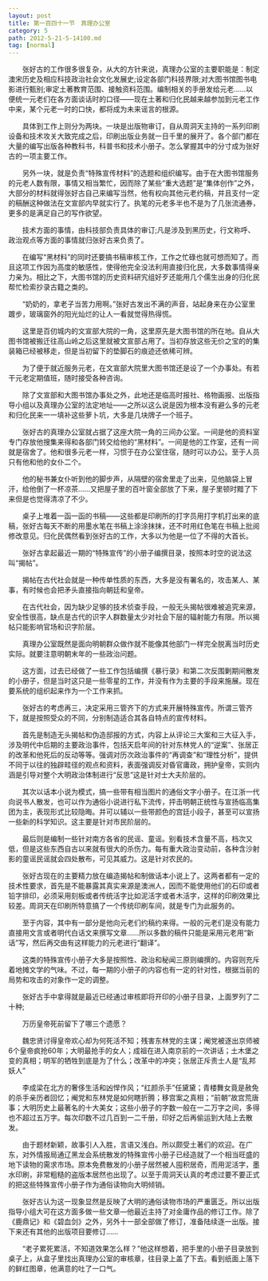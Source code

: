 ```yaml
---
layout: post
title: 第一百四十一节　真理办公室
category: 5
path: 2012-5-21-5-14100.md
tag: [normal]
---
```


　　张好古的工作很多很复杂，从大的方针来说，真理办公室的主要职能是：制定澳宋历史及相应科技政治社会文化发展史;设定各部门科技界限;对大图书馆图书电影进行甄别;审定土著教育范围、接触资料范围。编制相关的手册发给元老……以便统一元老们在各方面谈话时的口径――现在土著和归化民越来越参加到元老工作中来，某个元老一时的口快，都将成为未来谣言的根源。

　　具体到工作上则分为两块。一块是出版物审订，自从周洞天主持的一系列印刷设备和技术攻关大致完成之后，印刷出版业务就一日千里的展开了。各个部门都在大量的编写出版各种教科书，科普书和技术小册子。怎么掌握其中的分寸成为张好古的一项主要工作。

　　另外一块，就是负责“特殊宣传材料”的选题和组织编写。由于在大图书馆服务的元老人数有限，事情又相当繁忙，因而除了某些“重大选题”是“集体创作”之外，大部分的材料就得张好古自己来编写当然，他有权向其他元老约稿，并且支付一定的稿酬这种做法在文宣部内早就实行了。执笔的元老多半也不是为了几张流通券，更多的是满足自己的写作欲望。

　　技术方面的事情，由科技部负责具体的审订;凡是涉及到黑历史，行文称呼、政治观点等方面的事情就归张好古来负责了。

　　在编写“黑材料”的同时还要搞书稿审核工作，工作之忙碌也就可想而知了。而且这项工作因为高度的敏感性，使得他完全没法利用直接归化民，大多数事情得亲力亲为。相比之下，大图书馆的历史资料研宄组好歹还能用几个儒生出身的归化民帮忙检索抄录古籍之类的。

　　“奶奶的，拿老子当苦力用啊。”张好古发出不满的声音，站起身来在办公室里踱步，玻璃窗外的阳光灿烂的让人一看就觉得热得慌。

　　这里是百仞城内的文宣部大院的一角，这里原先是大图书馆的所在地。自从大图书馆被搬迁往高山岭之后这里就被文宣部占用了。当初存放这些无价之宝的的集装箱已经被移走，但是当初留下的垫脚石的痕迹还依稀可辨。

　　为了便于就近服务元老，在文宣部大院里大图书馆还是设了一个办事处。有若干元老定期值班，随时接受各种咨询。

　　除了文宣部和大图书馆办事处之外，此地还是临高时报社、格物画报、出版指导小组以及真理办公室的法定地址――之所以这么说是因为根本没有避么多的元老和归化民来一一填补这些萝卜坑，大多是几块牌子一个班子。

　　张好古的真理办公室就占据了这座大院一角的三间办公室。一间是他的资料室专门存放他搜集来得和各部门转交给他的“黑材料”。一间是他的工作室，还有一间就是宿舍了。他和很多元老一样，习惯于在办公室住宿，随时可以办公。至于人员只有他和他的女仆二个。

　　他的秘书兼女仆听到他的脚步声，从隔壁的宿舍里走了出来，见他脑袋上冒汗，给他倒了一杯凉茶……又把屋子里的百叶窗全部放了下来，屋子里顿时黯了下来但是也觉得清凉了不少。

　　桌子上堆着一函一函的书稿――这些都是印刷所的打字员用打字机打出来的底稿，张好古每天不断的用墨水笔在书稿上涂涂抹抹，还不时用红色笔在书稿上批阅修改意见。归化民偶然看到张好古的工作，大多以为他是一位了不得的大首长。

　　张好古拿起最近一期的“特殊宣传”的小册子编撰目录，按照本时空的说法这叫“揭帖”。

　　揭帖在古代社会就是一种传单性质的东西，大多是没有署名的，攻击某人、某事，有时候也会把矛头直接指向朝廷和皇帝。

　　在古代社会，因为缺少足够的技术侦查手段，一般无头揭帖很难被追究来源，安全性很高，缺点是古代的识字人群数量太少对社会下层的辐射能力有限。所以揭帖只能影响官场和识字阶层。

　　真理办公室既然是面向明朝群众做作就不能像其他部门一样完全脱离当时历史实际。就要注意明朝末年的一些政治问题。

　　这方面，过去已经做了一些工作包括编撰《暴行录》和第二次反围剿期间散发的小册子，但是当时这只是一些零星的工作，并没有作为主要的手段来施展。现在要系统的组织起来作为一个工作来抓。

　　张好古的考虑再三，决定采用三管齐下的方式来开展特殊宣传。所谓三管齐下，就是按照受众的不同，分别制造适合其各自特点的宣传材料。

　　首先是制造无头揭帖和伪造邸报的方式，内容上从评论三大案和三大征入手，涉及明代中后期的主要政治事件，包括天启年间的针对东林党人的“逆案”、张居正的改革和他死后的反动等等。强调对历次政治事件的“再调查”和“理性分析”，提供不同于以往的独辟畦径的观点和资料，表面强调反对昏官庸政，拥护皇帝，实则内涵是引导对整个大明政治体制进行“反思”这是针对士大夫阶层的。

　　其次以话本小说为模式，搞一些带有相当图片的通俗文字小册子。在江浙一代向说书人散发，也可以作为通俗小说进行私下流传，抨击明朝正统性与宣扬临高集团为主，表现形式比较隐晦。并可以辅以一些带颜色的宫廷小段子，甚至可以宣扬一些新的科学知识。这主要是针对市民阶层的。

　　最后则是编制一些针对南方各省的民谣、童谣。别看技术含量不高，档次又低，但是这些东西自古以来就有很大的杀伤力。每有重大政治变动前，各种含沙射影的童谣民谣就会四处散布，可见其威力。这是针对农民的。

　　张好古现在的主要精力放在编造揭帖和制做话本小说上了。这两者都有一定的技术性要求，首先是不能暴露其真实来源是澳洲人，因而不能使用他们的石印或者铅字排印，必须采用刻板或者传统活字比如泥活字或者木活字，这样的印刷效果比较差。周洞天在印刷所特意搞了一个传统印刷车间，就是专门为此服务的。

　　至于内容，其中有一部分是他向元老们约稿约来得。一般的元老们是没有能力直接用文言或者明代白话文来撰写文章……所以多数的稿件只能是采用元老用“新话”写，然后再交由有这样能力的元老进行“翻译”。

　　这类的特殊宣传小册子大多是按照性、政治和秘闻三原则编撰的。内容则充斥着地摊文学的气味。不过，每一期的小册子的内容也有一定的针对性，根据当前的局势和攻击的对象作一定的调整。

　　张好古手中拿得就是最近已经通过审核即将开印的小册子目录，上面罗列了二十种;

　　万历皇帝死前留下了哪三个遗愿？

　　魏忠贤讨得皇帝欢心却为何死活不知；残害东林党的主谋；阉党被逐出京师被6个皇帝疯抢60年；大明最抢手的女人；成祖在进入南京前的一次讲话；土木堡之变的真相；明军的牺牲到底是为了什么；改革中的冲突；张居正斥责士人是“乱邦妖人”

　　李成梁在北方的奢侈生活和凶悍作风；“红颜杀手”任黛黛；青楼舞女竟是赦免的杀手亲历者回忆；阉党和东林党是如何瞎折腾；移宫案之真相；“前朝”故宫荒唐事；大明历史上最著名的十大美女；这些小册子的字数一般在一二万字之间，多得也不超过五万字。每次印数不过几百到一二千册，印好之后再偷运到大陆上去散发。

　　由于题材新颖，故事引人入胜，言语又浅白。所以颇受土著们的欢迎。在广东，对外情报局通辽黑龙会系统散发的特殊宣传小册子已经造就了一个相当旺盛的地下读物的需求市场。原本免费散发的小册子居然被人囤积居奇，而用泥活字，墨水印刷，非常粗糙的盗版本居然也出现了。以至于周洞天认真的考虑过要不要正式的把这些特殊宣传小册子作为通俗读物向大明倾销。

　　张好古认为这一现象显然是反映了大明的通俗读物市场的严重匮乏。所以出版指导小组大可在这方面多做一些文章―他最近主持了对金庸作品的修订工作。除了《鹿鼎记》和《碧血剑》之外，另外十一部全部做了修订，准备陆续逐一出版。接下来还有其他的出版项目要修订……

　　“老子累死累活，不知道效果怎么样？”他这样想着，把手里的小册子目录放到桌子上，从盒子里找出真理办公室的审核章，往目录上盖了下去。看到纸面上落下的鲜红图章，他满意的吐了一口气。
